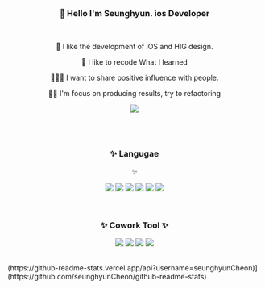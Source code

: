 
<br>



<div align=center><h3> 👋 Hello I'm Seunghyun. ios Developer</h3></div>
<br>
<p align=center> 📱 I like the development of iOS and HIG design.</div><p>  

<p align=center> 📘 I like to recode What I learned</h3></p>

<p align=center> 👨‍👩‍👦 I want to share positive influence with people.</p>
  
<p align=center> 👨‍💻 I'm focus on producing results, try to refactoring</p>

<p align=center>
<a href="https://pololove.tistory.com/"><img src="https://img.shields.io/badge/tistory-09B3AF?style=flat-square&logo=Storyblok&logoColor=white"/></a>
</p>
<br>
<br>


<div align=center><h3>✨ Langugae </h3> ✨</div>

<p align=center>
<a href="https://pololove.tistory.com/"><img src="https://img.shields.io/badge/swift-F05138?style=flat-square&logo=Swift&logoColor=white"/></a>
<a href="https://pololove.tistory.com/"><img src="https://img.shields.io/badge/Uikit-2396F3?style=flat-square&logo=Uikit&logoColor=white"/></a>
<a href="https://pololove.tistory.com/"><img src="https://img.shields.io/badge/Java-239632?style=flat-square&logo=Java&logoColor=white"/></a>
<a href="https://pololove.tistory.com/"><img src="https://img.shields.io/badge/JavaScript-F7DF1E?style=flat-square&logo=JavaScript&logoColor=white"/></a>
<a href="https://pololove.tistory.com/"><img src="https://img.shields.io/badge/TypeScript-3178C6?style=flat-square&logo=TypeScript&logoColor=white"/></a>
<a href="https://pololove.tistory.com/"><img src="https://img.shields.io/badge/React-61DAFB?style=flat-square&logo=React&logoColor=white"/></a>
</p>
<br>

<div align=center><h3>  ✨ Cowork Tool ✨</h3></div>
<p align=center>
<a href="https://pololove.tistory.com/"><img src="https://img.shields.io/badge/Figma-F24E1E?style=flat-square&logo=Figma&logoColor=white"/></a>
<a href="https://pololove.tistory.com/"><img src="https://img.shields.io/badge/Slack-4A154B?style=flat-square&logo=Slack&logoColor=white"/></a>
<a href="https://pololove.tistory.com/"><img src="https://img.shields.io/badge/Github-181717?style=flat-square&logo=Github&logoColor=white"/></a>
<a href="https://pololove.tistory.com/"><img src="https://img.shields.io/badge/Notion-000000?style=flat-square&logo=Notion&logoColor=white"/></a>
</p>
<br>
(https://github-readme-stats.vercel.app/api?username=seunghyunCheon)](https://github.com/seunghyunCheon/github-readme-stats)

<!--
**seunghyunCheon/seunghyunCheon** is a ✨ _special_ ✨ repository because its `README.md` (this file) appears on your GitHub profile.

Here are some ideas to get you started:

- 🔭 I’m currently working on ...
- 🌱 I’m currently learning ...
- 👯 I’m looking to collaborate on ...
- 🤔 I’m looking for help with ...
- 💬 Ask me about ...
- 📫 How to reach me: ...
- 😄 Pronouns: ...
- ⚡ Fun fact: ...
-->
